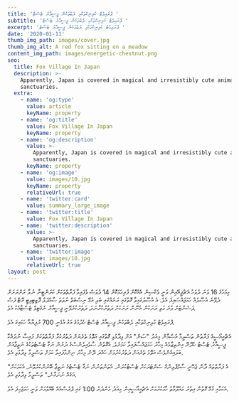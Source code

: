 ```yaml
---
title: 'ޕްރައިވެޓް ކުލިނިކްތަކާއި ލެބްތަކުން ޕީސީއާރު ޓެސްޓް '
subtitle: 'ޕްރައިވެޓް ކުލިނިކްތަކާއި ލެބްތަކުން ޕީސީއާރު ޓެސްޓް '
excerpt: 'ޕްރައިވެޓް ކުލިނިކްތަކާއި ލެބްތަކުން ޕީސީއާރު ޓެސްޓް '
date: '2020-01-11'
thumb_img_path: images/cover.jpg
thumb_img_alt: A red fox sitting on a meadow
content_img_path: images/energetic-chestnut.png
seo:
  title: Fox Village In Japan
  description: >-
    Apparently, Japan is covered in magical and irresistibly cute animal
    sanctuaries.
  extra:
    - name: 'og:type'
      value: article
      keyName: property
    - name: 'og:title'
      value: Fox Village In Japan
      keyName: property
    - name: 'og:description'
      value: >-
        Apparently, Japan is covered in magical and irresistibly cute animal
        sanctuaries.
      keyName: property
    - name: 'og:image'
      value: images/10.jpg
      keyName: property
      relativeUrl: true
    - name: 'twitter:card'
      value: summary_large_image
    - name: 'twitter:title'
      value: Fox Village In Japan
    - name: 'twitter:description'
      value: >-
        Apparently, Japan is covered in magical and irresistibly cute animal
        sanctuaries.
    - name: 'twitter:image'
      value: images/10.jpg
      relativeUrl: true
layout: post
---
```

މިމަހުގެ 16 ވަނަ ދުވަހު އެޗްޕީއޭއިން ވަނީ ވެކްސިން އެއްކޮށް ފުރިހަމަކޮށް 14 ދުވަސް ވެފައިވާ ފަރާތްތަކަށް ކަރަންޓީނާ ނުލާ ރަށްރަށަށް ދެވޭނެ އުސޫލެއް ހަމަޖައްސައިފަ އެވެ. އެ އުސޫލުގައިވާ ގޮތުގައި ރަށެއްގައި ބަލި އުޅޭ ނިސްބަތް ނުވަތަ ސާމްޕަލް ޕޮޒިޓިވިޓީ ރޭޓް ފަސް ޕަސެންޓަށް ވުރެ މަތި ރަށަކުން އެނޫން ރަށަކަށް ދަތުރުކުރާނަމަ، ދަތުރުކުރެވޭނީ ޕީސީއާރް ނެގެޓިވް ޓެސްޓާއެކު އެވެ.


ޕްރައިވެޓް ކުލިނިކްތަކާއި ލެބްތަކުން ޕީސީއާރު ޓެސްޓް ހެދުމުގެ އަގު އުޅެނީ 700 ރުފިޔާއާ ހަމައިގަ އެވެ.

އެޗްއީއޯސީގެ ފަރާތުން ތަސްލީމާ އުސްމާން މިއަދު "ސަން" އަށް ވިދާޅުވި ގޮތުގައި އަތޮޅު ތެރެޔަށް ދަތުރުކުރާ ފަރާތްތަކަށް ފައިސާ ނުދައްކާ ޕީސީއާރު ޓެސްޓު ހެދޭނޭ އިންތިޒާމެއް މިހާރު ހަމަޖައްސާފައިވާ ކަމަށެވެ. އެގޮތުން ސާވެއިލެންސްގެ ދަށުން ނަގާ ޓެސްޓުތަކުގެ ނަތީޖާއަށް ބަލައިގެންވެސް އަތޮޅު ތެރެއަށް ދަތުރުކުރުމަށް ހުއްދަ ދޭން މިހާރު ނިންމާފައިވާ ކަމަށް ތަސްލީމާ ވިދާޅުވި އެވެ.

"އެ ފަރާތްތައް ދާން ޖެހޭނީ ސާމްޕްލިންގް ސެންޓަރަކަށް ޓެސްޓުކުރަން. އެތަންތަނުން ނަގާ ޓެސްޓުގެ ނަތީޖާ ބޭނުންކުރެވޭނެ. އެކަމަކަށް އަގެއް ނުނަގާނެ،" ތަސްލީމާ ވިދާޅުވި އެވެ.

އެކަމާއި ގުޅޭ ގޮތުން އިތުރު މައުލޫމާތު ހާމަކުރުމަށް އެޗްއީއޯސީއިން މިއަދު މެންދުރު 1:00 ގައި ޕްރެސްއެއް ބޭއްވުމަށް ވަނީ ހަމަޖެހިފަ އެވެ.
